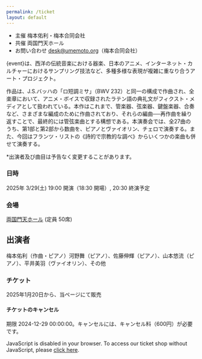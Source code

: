 ```yaml
---
permalink: /ticket
layout: default
---
```


- 主催 梅本佑利・梅本合同会社
- 共催 両国門天ホール
- お問い合わせ desk@umemoto.org（梅本合同会社）

 {event}は、西洋の伝統音楽における器楽、日本のアニメ、インターネット・カルチャーにおけるサンプリング技法など、多種多様な表現が複雑に重なり合うアート・プロジェクト。

作品は、J.S.バッハの「ロ短調ミサ」（BWV 232）と同一の構成で作曲され、全楽章において、アニメ・ボイスで収録されたラテン語の典礼文がフィクスト・メディアとして扱われている。本作はこれまで、管楽器、弦楽器、鍵盤楽器、合奏など、さまざまな編成のために作曲されており、それらの編曲──再作曲を繰り返すことで、最終的には管弦楽曲とする構想である。本演奏会では、全27曲のうち、第1部と第2部から数曲を、ピアノとヴァイオリン、チェロで演奏する。また、今回はフランツ・リストの《詩的で宗教的な調べ》からいくつかの楽曲も併せて演奏する。

*出演者及び曲目は予告なく変更することがあります。

### 日時
 2025年 3/29(土) 19:00 開演（18:30 開場）, 20:30 終演予定
### 会場
[両国門天ホール](https://maps.app.goo.gl/1Ne1HL9wUypQHq8u5) (定員 50席)

## 出演者
梅本佑利（作曲・ピアノ）河野舞（ピアノ）、佐藤伸輝（ピアノ）、山本悠流（ピアノ）、平井美羽（ヴァイオリン）、その他

### チケット
2025年1月20日から、当ページにて販売

#### チケットのキャンセル
期限 2024-12-29 00:00:00。キャンセルには、キャンセル料（600円）が必要です。


<div class="pretix-widget-compat" event="https://ticket.umemoto.org/20250329/" single-item-select="button"></div>
<noscript>
   <div class="pretix-widget">
        <div class="pretix-widget-info-message">
                JavaScript is disabled in your browser. To access our ticket shop without JavaScript, please <a target="_blank" rel="noopener" href="https://ticket.umemoto.org/20250329/">click here</a>.
                </div>
    </div>
</noscript>
